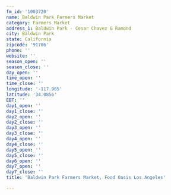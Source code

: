 ```yaml
---
fm_id: '1003720'
name: Baldwin Park Farmers Market
category: Farmers Market
address_1: Baldwin Park - Cesar Chavez & Ramond
city: Baldwin Park
state: California
zipcode: '91706'
phone: ''
website: ''
season_open: ''
season_close: ''
day_open: ''
time_open: ''
time_close: ''
longitude: '-117.965'
latitude: '34.0856'
EBT: ''
day1_open: ''
day1_close: ''
day2_open: ''
day2_close: ''
day3_open: ''
day3_close: ''
day4_open: ''
day4_close: ''
day5_open: ''
day5_close: ''
day6_open: ''
day7_open: ''
day7_close: ''
title: 'Baldwin Park Farmers Market, Food Oasis Los Angeles'

---
```

